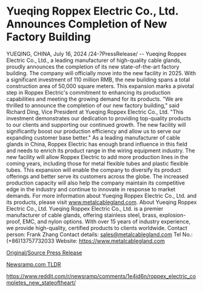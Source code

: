 # Yueqing Roppex Electric Co., Ltd. Announces Completion of New Factory Building

YUEQING, CHINA, July 16, 2024 /24-7PressRelease/ -- Yueqing Roppex Electric Co., Ltd., a leading manufacturer of high-quality cable glands, proudly announces the completion of its new state-of-the-art factory building. The company will officially move into the new facility in 2025.  With a significant investment of 110 million RMB, the new building spans a total construction area of 50,000 square meters. This expansion marks a pivotal step in Roppex Electric's commitment to enhancing its production capabilities and meeting the growing demand for its products.  "We are thrilled to announce the completion of our new factory building," said Richard Ding, Vice President at Yueqing Roppex Electric Co., Ltd. "This investment demonstrates our dedication to providing top-quality products to our clients and supporting our continued growth. The new facility will significantly boost our production efficiency and allow us to serve our expanding customer base better."  As a leading manufacturer of cable glands in China, Roppex Electric has enough brand influence in this field and needs to enrich its product range in the wiring equipment industry.  The new facility will allow Roppex Electric to add more production lines in the coming years, including those for metal flexible tubes and plastic flexible tubes. This expansion will enable the company to diversify its product offerings and better serve its customers across the globe. The increased production capacity will also help the company maintain its competitive edge in the industry and continue to innovate in response to market demands.  For more information about Yueqing Roppex Electric Co., Ltd. and its products, please visit www.metalcablegland.com.  About Yueqing Roppex Electric Co., Ltd.  Yueqing Roppex Electric Co., Ltd. is a premier manufacturer of cable glands, offering stainless steel, brass, explosion-proof, EMC, and nylon options. With over 15 years of industry experience, we provide high-quality, certified products to clients worldwide.  Contact person: Frank Zhang Contact details: sales@metalcablegland.com Tel No.:(+86)13757732033 Website: https://www.metalcablegland.com 

[Original/Source Press Release](https://www.24-7pressrelease.com/press-release/512516/yueqing-roppex-electric-co-ltd-announces-completion-of-new-factory-building)
                    

[Newsramp.com TLDR](None) 

https://www.reddit.com/r/newsramp/comments/1e4id6n/roppex_electric_completes_new_stateoftheart/
